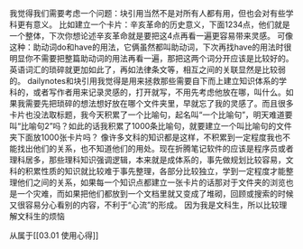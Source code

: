 我觉得我们需要考虑一个问题：块引用当然不是对所有人都有用，但也会对有些学科更有意义。
比如建立一个卡片：辛亥革命的历史意义，下面1234点，他们就是一个整体，下次你想论述辛亥革命就是要把这4点再看一遍更容易带来灵感。
可像这种：助动词do和have的用法，它俩虽然都叫助动词，下次再找have的用法时很明显你不需要把整篇助动词的用法再看一遍，那把这两个词分开应该是比较好的。英语词汇的琐碎就更加如此了，再如法律条文等，相互之间的关联显然是比较弱的。
dailynotes和块引用我觉得是用来拯救那些需要自下而上建立知识体系的学科的，或者写作者用来记录灵感的，打开就写，不用先考虑他放在哪，叫什么。如果我需要先把琐碎的想法想好放在哪个文件夹里，早就忘了我的灵感了。而且很多卡片也没法取标题，我今天积累了一个比喻句，起名叫“一个比喻句”，明天难道要叫“比喻句2”吗？如此的话我积累了1000条比喻句，就要建立一个叫比喻句的文件夹下面放1000张卡片吗？
像许多文科的知识都是这样，不积累到一定程度我也不能找出他们的关系，也不知道他们的用处。现在折腾笔记软件的应该是程序员或者理科居多，那些理科知识强调逻辑，本来就是成体系的，事先做规划比较容易，文科的积累性质的知识就比较难于事先整理，各部分比较独立，学到一定程度才能整理他们之间的关系，如果每一个知识点都建立一张卡片的话那对于文件夹的浏览也是一个灾难，而如果把他们都放到一个文档里就又变成了堆砌，回顾或搜索的时候又很容易分心看别的内容，不利于“心流”的形成。
因为我是文科生，所以比较理解文科生的烦恼

从属于[[03.01 使用心得]]